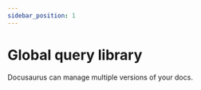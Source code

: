 ```yaml
---
sidebar_position: 1
---
```


# Global query library

Docusaurus can manage multiple versions of your docs.